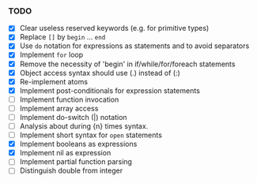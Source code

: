 ### TODO

- [x] Clear useless reserved keywords (e.g. for primitive types)
- [x] Replace `[]` by `begin` ... `end`
- [x] Use `do` notation for expressions as statements and to avoid separators
- [x] Implement `for` loop
- [x] Remove the necessity of 'begin' in if/while/for/foreach statements
- [x] Object access syntax should use (.) instead of (:)
- [x] Re-implement atoms
- [x] Implement post-conditionals for expression statements
- [ ] Implement function invocation
- [ ] Implement array access
- [ ] Implement do-switch (|) notation
- [ ] Analysis about during {n} times syntax.
- [ ] Implement short syntax for `open` statements
- [x] Implement booleans as expressions
- [x] Implement nil as expression
- [ ] Implement partial function parsing
- [ ] Distinguish double from integer
